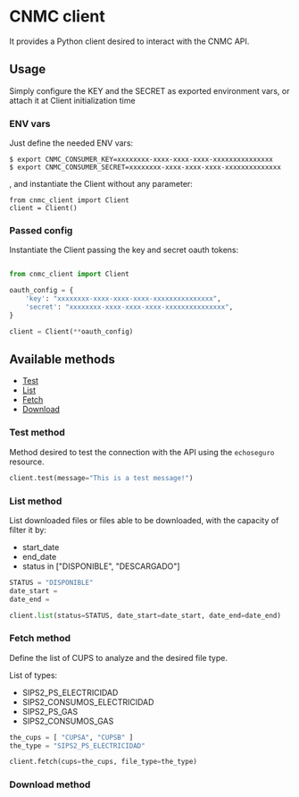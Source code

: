 # CNMC client

It provides a Python client desired to interact with the CNMC API.

## Usage

Simply configure the KEY and the SECRET as exported environment vars, or attach it at Client initialization time

### ENV vars

Just define the needed ENV vars:
```
$ export CNMC_CONSUMER_KEY=xxxxxxxx-xxxx-xxxx-xxxx-xxxxxxxxxxxxxxx
$ export CNMC_CONSUMER_SECRET=xxxxxxxx-xxxx-xxxx-xxxx-xxxxxxxxxxxxxx

```

, and instantiate the Client without any parameter:

```
from cnmc_client import Client
client = Client()
``` 

### Passed config

Instantiate the Client passing the key and secret oauth tokens:

```python

from cnmc_client import Client

oauth_config = {
    'key': "xxxxxxxx-xxxx-xxxx-xxxx-xxxxxxxxxxxxxxx",
    'secret': "xxxxxxxx-xxxx-xxxx-xxxx-xxxxxxxxxxxxxxx",
}

client = Client(**oauth_config)
```

## Available methods

- [Test](#test-method)
- [List](#list-method)
- [Fetch](#fetch-method)
- [Download](#download-method)


### Test method
Method desired to test the connection with the API using the `echoseguro` resource.

```python
client.test(message="This is a test message!")
```


### List method

List downloaded files or files able to be downloaded, with the capacity of filter it by:
- start_date
- end_date
- status in ["DISPONIBLE", "DESCARGADO"]

```python
STATUS = "DISPONIBLE"
date_start = 
date_end = 

client.list(status=STATUS, date_start=date_start, date_end=date_end)
```

### Fetch method

Define the list of CUPS to analyze and the desired file type.

List of types:
- SIPS2_PS_ELECTRICIDAD
- SIPS2_CONSUMOS_ELECTRICIDAD
- SIPS2_PS_GAS
- SIPS2_CONSUMOS_GAS

```python
the_cups = [ "CUPSA", "CUPSB" ]
the_type = "SIPS2_PS_ELECTRICIDAD"

client.fetch(cups=the_cups, file_type=the_type)
```


### Download method

```python
```
